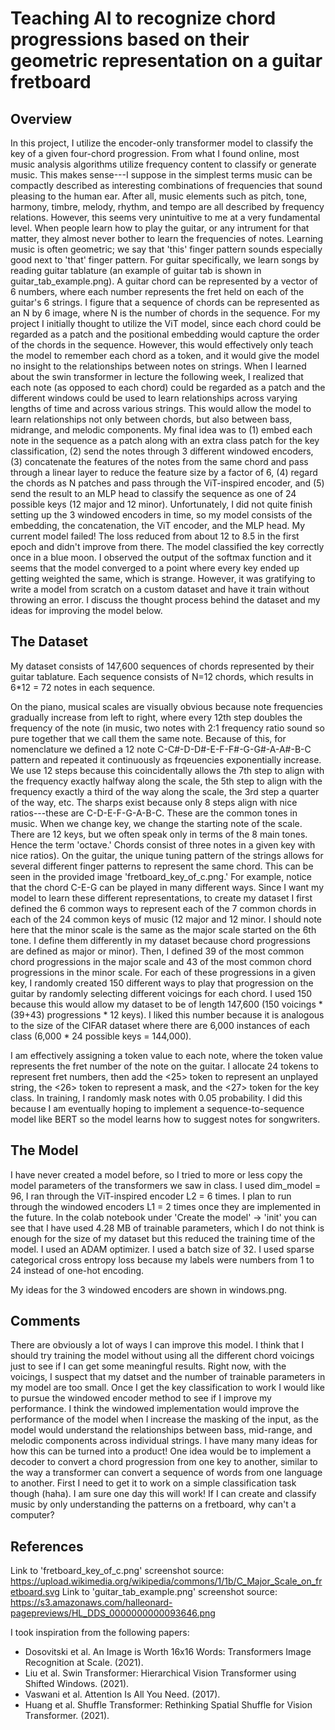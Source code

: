 # Teaching AI to recognize chord progressions based on their geometric representation on a guitar fretboard

## Overview

In this project, I utilize the encoder-only transformer model to classify the key of a given four-chord progression. From what I found online, most music analysis algorithms utilize frequency content to classify or generate music. This makes sense---I suppose in the simplest terms music can be compactly described as interesting combinations of frequencies that sound pleasing to the human ear. After all, music elements such as pitch, tone, harmony, timbre, melody, rhythm, and tempo are all described by frequency relations. However, this seems very unintuitive to me at a very fundamental level. When people learn how to play the guitar, or any intrument for that matter, they almost never bother to learn the frequencies of notes. Learning music is often geometric; we say that 'this' finger pattern sounds especially good next to 'that' finger pattern. For guitar specifically, we learn songs by reading guitar tablature (an example of guitar tab is shown in guitar_tab_example.png). A guitar chord can be represented by a vector of 6 numbers, where each number represents the fret held on each of the guitar's 6 strings. I figure that a sequence of chords can be represented as an N by 6 image, where N is the number of chords in the sequence. For my project I initially thought to utilize the ViT model, since each chord could be regarded as a patch and the positional embedding would capture the order of the chords in the sequence. However, this would effectively only teach the model to remember each chord as a token, and it would give the model no insight to the relationships between notes on strings. When I learned about the swin transformer in lecture the following week, I realized that each note (as opposed to each chord) could be regarded as a patch and the different windows could be used to learn relationships across varying lengths of time and across various strings. This would allow the model to learn relationships not only between chords, but also between bass, midrange, and melodic components. My final idea was to (1) embed each note in the sequence as a patch along with an extra class patch for the key classification, (2) send the notes through 3 different windowed encoders, (3) concatenate the features of the notes from the same chord and pass through a linear layer to reduce the feature size by a factor of 6, (4) regard the chords as N patches and pass through the ViT-inspired encoder, and (5) send the result to an MLP head to classify the sequence as one of 24 possible keys (12 major and 12 minor). Unfortunately, I did not quite finish setting up the 3 windowed encoders in time, so my model consists of the embedding, the concatenation, the ViT encoder, and the MLP head. My current model failed! The loss reduced from about 12 to 8.5 in the first epoch and didn't improve from there. The model classified the key correctly once in a blue moon. I observed the output of the softmax function and it seems that the model converged to a point where every key ended up getting weighted the same, which is strange. However, it was gratifying to write a model from scratch on a custom dataset and have it train without throwing an error. I discuss the thought process behind the dataset and my ideas for improving the model below.

## The Dataset

My dataset consists of 147,600 sequences of chords represented by their guitar tablature. Each sequence consists of N=12 chords, which results in 6*12 = 72 notes in each sequence.

On the piano, musical scales are visually obvious because note frequencies gradually increase from left to right, where every 12th step doubles the frequency of the note (in music, two notes with 2:1 frequency ratio sound so pure together that we call them the same note. Because of this, for nomenclature we defined a 12 note C-C#-D-D#-E-F-F#-G-G#-A-A#-B-C pattern and repeated it continuously as frqeuencies exponentially increase. We use 12 steps because this coincidentally allows the 7th step to align with the frequency exactly halfway along the scale, the 5th step to align with the frequency exactly a third of the way along the scale, the 3rd step a quarter of the way, etc. The sharps exist because only 8 steps align with nice ratios---these are C-D-E-F-G-A-B-C. These are the common tones in music. When we change key, we change the starting note of the scale. There are 12 keys, but we often speak only in terms of the 8 main tones. Hence the term 'octave.' Chords consist of three notes in a given key with nice ratios). On the guitar, the unique tuning pattern of the strings allows for several different finger patterns to represent the same chord. This can be seen in the provided image 'fretboard_key_of_c.png.' For example, notice that the chord C-E-G can be played in many different ways. Since I want my model to learn these different representations, to create my dataset I first defined the 6 common ways to represent each of the 7 common chords in each of the 24 common keys of music (12 major and 12 minor. I should note here that the minor scale is the same as the major scale started on the 6th tone. I define them differently in my dataset because chord progressions are defined as major or minor). Then, I defined 39 of the most common chord progressions in the major scale and 43 of the most common chord progressions in the minor scale. For each of these progressions in a given key, I randomly created 150 different ways to play that progression on the guitar by randomly selecting different voicings for each chord. I used 150 because this would allow my dataset to be of length 147,600 (150 voicings * (39+43) progressions * 12 keys). I liked this number because it is analogous to the size of the CIFAR dataset where there are 6,000 instances of each class (6,000 * 24 possible keys = 144,000).

I am effectively assigning a token value to each note, where the token value represents the fret number of the note on the guitar. I allocate 24 tokens to represent fret numbers, then add the <25> token to represent an unplayed string, the <26> token to represent a mask, and the <27> token for the key class. In training, I randomly mask notes with 0.05 probability. I did this because I am eventually hoping to implement a sequence-to-sequence model like BERT so the model learns how to suggest notes for songwriters.

## The Model

I have never created a model before, so I tried to more or less copy the model parameters of the transformers we saw in class. I used dim_model = 96, I ran through the ViT-inspired encoder L2 = 6 times. I plan to run through the windowed encoders L1 = 2 times once they are implemented in the future. In the colab notebook under 'Create the model' -> 'init' you can see that I have used 4.28 MB of trainable parameters, which I do not think is enough for the size of my dataset but this reduced the training time of the model. I used an ADAM optimizer. I used a batch size of 32. I used sparse categorical cross entropy loss because my labels were numbers from 1 to 24 instead of one-hot encoding. 

My ideas for the 3 windowed encoders are shown in windows.png.

## Comments

There are obviously a lot of ways I can improve this model. I think that I should try training the model without using all the different chord voicings just to see if I can get some meaningful results. Right now, with the voicings, I suspect that my datset and the number of trainable parameters in my model are too small. Once I get the key classification to work I would like to pursue the windowed encoder method to see if I improve my performance. I think the windowed implementation would improve the performance of the model when I increase the masking of the input, as the model would understand the relationships between bass, mid-range, and melodic components across individual strings. I have many many ideas for how this can be turned into a product! One idea would be to implement a decoder to convert a chord progression from one key to another, similar to the way a transformer can convert a sequence of words from one language to another. First I need to get it to work on a simple classification task though (haha). I am sure one day this will work! If I can create and classify music by only understanding the patterns on a fretboard, why can't a computer?

## References

Link to 'fretboard_key_of_c.png' screenshot source: https://upload.wikimedia.org/wikipedia/commons/1/1b/C_Major_Scale_on_fretboard.svg
Link to 'guitar_tab_example.png' screenshot source: https://s3.amazonaws.com/halleonard-pagepreviews/HL_DDS_0000000000093646.png

I took inspiration from the following papers:
- Dosovitski et al. An Image is Worth 16x16 Words: Transformers Image Recognition at Scale. (2021).
- Liu et al. Swin Transformer: Hierarchical Vision Transformer using Shifted Windows. (2021).
- Vaswani et al. Attention Is All You Need. (2017).
- Huang et al. Shuffle Transformer: Rethinking Spatial Shuffle for Vision Transformer. (2021).

